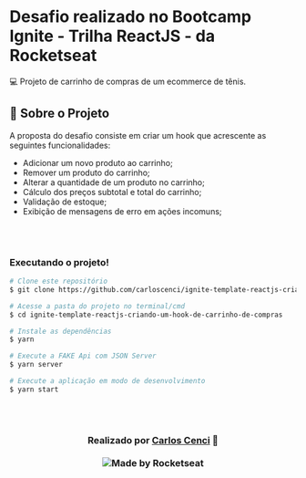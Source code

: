 # Desafio realizado no Bootcamp Ignite - Trilha ReactJS - da Rocketseat

:computer: Projeto de carrinho de compras de um ecommerce de tênis. 

## :bookmark_tabs: **Sobre o Projeto**

A proposta do desafio consiste em criar um hook que acrescente as seguintes funcionalidades:

- Adicionar um novo produto ao carrinho;
- Remover um produto do carrinho;
- Alterar a quantidade de um produto no carrinho;
- Cálculo dos preços subtotal e total do carrinho;
- Validação de estoque;
- Exibição de mensagens de erro em ações incomuns;


<br>
<br>

### **Executando o projeto!**

```bash
# Clone este repositório
$ git clone https://github.com/carloscenci/ignite-template-reactjs-criando-um-hook-de-carrinho-de-compras.git

# Acesse a pasta do projeto no terminal/cmd
$ cd ignite-template-reactjs-criando-um-hook-de-carrinho-de-compras

# Instale as dependências
$ yarn

# Execute a FAKE Api com JSON Server
$ yarn server

# Execute a aplicação em modo de desenvolvimento
$ yarn start
```

<br>
<br>

<h3 align="center" justify="center">
Realizado por <a href="https://www.linkedin.com/in/carlos-cenci-5771921b1/">Carlos Cenci</a> 🚀
<br><br>

  <img alt="Made by Rocketseat" src="https://img.shields.io/badge/made%20by-Rocketseat-%237519C1">
</a>
</h3>

[Rocketseat]: https://rocketseat.com.br/
